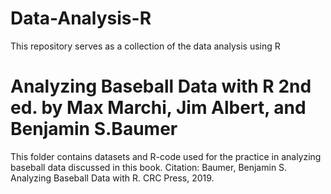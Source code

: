 # Data-Analysis-R
This repository serves as a collection of the data analysis using R 

# Analyzing Baseball Data with R 2nd ed. by Max Marchi, Jim Albert, and Benjamin S.Baumer 
This folder contains datasets and R-code used for the practice in analyzing baseball data discussed in this book. 
Citation: Baumer, Benjamin S. Analyzing Baseball Data with R. CRC Press, 2019. 
